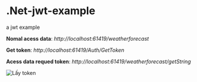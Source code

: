 # .Net-jwt-example
a jwt example

**Nomal acess data**: *http://localhost:61419/weatherforecast*

**Get token**: *http://localhost:61419/Auth/GetToken*

**Acess data requed token**: *http://localhost:61419/weatherforecast/getString*

 ![Lấy token](/Image/b1.PNG?raw=true)
